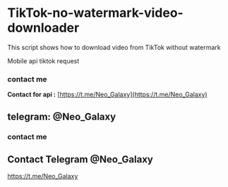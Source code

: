 # TikTok-no-watermark-video-downloader
This script shows how to download video from TikTok without watermark

Mobile api tiktok request
### contact me
**Contact for api :** [https://t.me/Neo_Galaxy](https://t.me/Neo_Galaxy)
## telegram: @Neo_Galaxy

### contact me
## Contact Telegram @Neo_Galaxy
https://t.me/Neo_Galaxy
